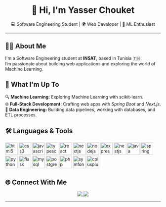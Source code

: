 <h1 align="center">👋 Hi, I'm Yasser Chouket</h1>
<p align="center">💻 Software Engineering Student | 🌍 Web Developer | 🤖 ML Enthusiast</p>

---

## 👨‍💻 About Me

<p align="left">
I'm a Software Engineering student at <strong>INSAT</strong>, based in Tunisia 🇹🇳.<br>
I’m passionate about building web applications and exploring the world of Machine Learning.
</p>



## 🚀 What I'm Up To

<p align="left">
🔍 <strong>Machine Learning:</strong> Exploring Machine Learning with scikit-learn.<br>
🌐 <strong>Full-Stack Development:</strong> Crafting web apps with <em>Spring Boot</em> and <em>Next.js</em>.<br>
🔧 <strong>Data Engineering:</strong> Building data pipelines, working with databases, and ETL processes.
</p>



## 🛠️ Languages & Tools

<div align="left">
  <img src="https://cdn.jsdelivr.net/gh/devicons/devicon/icons/html5/html5-original.svg" height="40" alt="html5"/>
  <img src="https://cdn.jsdelivr.net/gh/devicons/devicon/icons/css3/css3-original.svg" height="40" alt="css3"/>
  <img src="https://cdn.jsdelivr.net/gh/devicons/devicon/icons/javascript/javascript-original.svg" height="40" alt="javascript"/>
  <img src="https://cdn.jsdelivr.net/gh/devicons/devicon/icons/typescript/typescript-original.svg" height="40" alt="typescript"/>
  <img src="https://cdn.jsdelivr.net/gh/devicons/devicon/icons/react/react-original.svg" height="40" alt="react"/>
  <img src="https://cdn.jsdelivr.net/gh/devicons/devicon/icons/nextjs/nextjs-original.svg" height="40" alt="nextjs"/>
  <img src="https://cdn.jsdelivr.net/gh/devicons/devicon/icons/nodejs/nodejs-original.svg" height="40" alt="nodejs"/>
  <img src="https://cdn.jsdelivr.net/gh/devicons/devicon/icons/express/express-original.svg" height="40" alt="express"/>
  <img src="https://cdn.jsdelivr.net/gh/devicons/devicon/icons/nestjs/nestjs-original.svg" height="40" alt="nestjs"/>
  <img src="https://cdn.jsdelivr.net/gh/devicons/devicon/icons/java/java-original.svg" height="40" alt="java"/>
  <img src="https://cdn.jsdelivr.net/gh/devicons/devicon/icons/spring/spring-original.svg" height="40" alt="spring"/>
  <img src="https://cdn.jsdelivr.net/gh/devicons/devicon/icons/python/python-original.svg" height="40" alt="python"/>
  <img src="https://cdn.jsdelivr.net/gh/devicons/devicon/icons/flask/flask-original.svg" height="40" alt="flask"/>
  <img src="https://cdn.jsdelivr.net/gh/devicons/devicon/icons/mysql/mysql-original.svg" height="40" alt="mysql"/>
  <img src="https://cdn.jsdelivr.net/gh/devicons/devicon/icons/postgresql/postgresql-original.svg" height="40" alt="postgresql"/>
  <img src="https://cdn.jsdelivr.net/gh/devicons/devicon/icons/php/php-original.svg" height="40" alt="php"/>
  <img src="https://cdn.jsdelivr.net/gh/devicons/devicon/icons/symfony/symfony-original.svg" height="40" alt="symfony"/>
  <img src="https://cdn.jsdelivr.net/gh/devicons/devicon/icons/cplusplus/cplusplus-original.svg" height="40" alt="cplusplus"/>
</div>



## 🌐 Connect With Me

<p align="center">
  <a href="https://www.linkedin.com/in/yasser-chouket-9b15b8285/" target="_blank">
    <img src="https://img.shields.io/badge/LinkedIn-0077B5?style=for-the-badge&logo=linkedin&logoColor=white" />
  </a>
  <a href="https://www.facebook.com/yasser.chouket.1/" target="_blank">
    <img src="https://img.shields.io/badge/Facebook-1877F2?style=for-the-badge&logo=facebook&logoColor=white" />
  </a>
</p>

---
